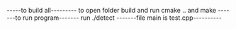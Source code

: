 -----to build all--------- 
to open folder build and run cmake .. and make
-------to run program-------
run ./detect
-------file main is test.cpp----------
